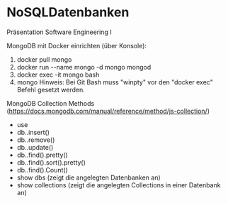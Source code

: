 # NoSQLDatenbanken
Präsentation Software Engineering I

MongoDB mit Docker einrichten (über Konsole):
  1. docker pull mongo
  2. docker run --name mongo -d mongo mongod
  3. docker exec -it mongo bash
  4. mongo
Hinweis: Bei Git Bash muss "winpty" vor den "docker exec" Befehl gesetzt werden.

MongoDB Collection Methods (https://docs.mongodb.com/manual/reference/method/js-collection/)
- use <dbName>
- db.<collectionName>.insert()
- db.<collectionName>.remove()
- db.<collectionName>.update()
- db.<collectionName>.find().pretty()
- db.<collectionName>.find().sort().pretty()
- db.<collectionName>.find().Count()
- show dbs (zeigt die angelegten Datenbanken an)
- show collections (zeigt die angelegten Collections in einer Datenbank an)
